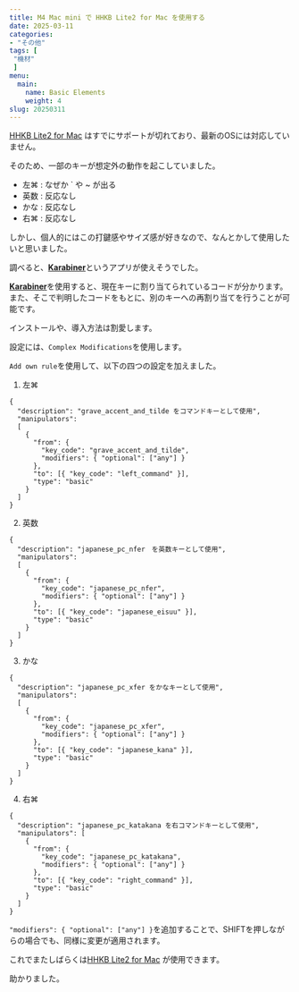 ```yaml
---
title: M4 Mac mini で HHKB Lite2 for Mac を使用する
date: 2025-03-11
categories:
- "その他"
tags: [
 "機材"
 ]
menu:
  main:
    name: Basic Elements
    weight: 4
slug: 20250311
---
```


[HHKB Lite2 for Mac](https://happyhackingkb.com/jp/products/discontinued/hhkb_lite2mac/) はすでにサポートが切れており、最新のOSには対応していません。

そのため、一部のキーが想定外の動作を起こしていました。

- 左⌘ : なぜか ` や ~ が出る
- 英数 : 反応なし
- かな : 反応なし
- 右⌘ : 反応なし

しかし、個人的にはこの打鍵感やサイズ感が好きなので、なんとかして使用したいと思いました。

調べると、[**Karabiner**](https://happyhackingkb.com/jp/products/discontinued/hhkb_lite2mac/)というアプリが使えそうでした。

[**Karabiner**](https://happyhackingkb.com/jp/products/discontinued/hhkb_lite2mac/)を使用すると、現在キーに割り当てられているコードが分かります。  
また、そこで判明したコードをもとに、別のキーへの再割り当てを行うことが可能です。

インストールや、導入方法は割愛します。  

設定には、`Complex Modifications`を使用します。  

`Add own rule`を使用して、以下の四つの設定を加えました。

1. 左⌘  
  ``` 
  {
    "description": "grave_accent_and_tilde をコマンドキーとして使用",
    "manipulators": 
    [
      {
        "from": {
          "key_code": "grave_accent_and_tilde",
          "modifiers": { "optional": ["any"] }
        },
        "to": [{ "key_code": "left_command" }],
        "type": "basic"
      }
    ]
  }
  ```
2. 英数 
  ``` 
  {
    "description": "japanese_pc_nfer　を英数キーとして使用",
    "manipulators": 
    [
      {
        "from": {
          "key_code": "japanese_pc_nfer",
          "modifiers": { "optional": ["any"] }
        },
        "to": [{ "key_code": "japanese_eisuu" }],
        "type": "basic"
      }
    ]
  }
  ```
3. かな
  ```
  {
    "description": "japanese_pc_xfer をかなキーとして使用",
    "manipulators": 
    [
      {
        "from": {
          "key_code": "japanese_pc_xfer",
          "modifiers": { "optional": ["any"] }
        },
        "to": [{ "key_code": "japanese_kana" }],
        "type": "basic"
      }
    ]
  }
  ```
4. 右⌘
  ```
  {
    "description": "japanese_pc_katakana を右コマンドキーとして使用",
    "manipulators": [
      {
        "from": {
          "key_code": "japanese_pc_katakana",
          "modifiers": { "optional": ["any"] }
        },
        "to": [{ "key_code": "right_command" }],
        "type": "basic"
      }
    ]
  }
  ```

`"modifiers": { "optional": ["any"] }`を追加することで、SHIFTを押しながらの場合でも、同様に変更が適用されます。

これでまたしばらくは[HHKB Lite2 for Mac](https://happyhackingkb.com/jp/products/discontinued/hhkb_lite2mac/) が使用できます。

助かりました。


